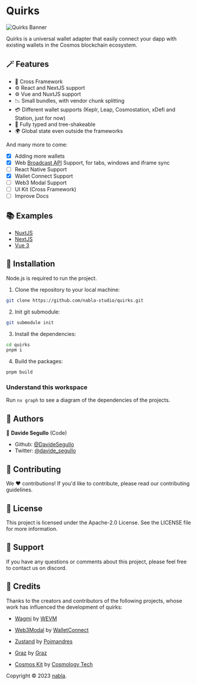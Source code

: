 # Quirks

![Quirks Banner](https://github.com/nabla-studio/quirks/blob/main/docs/quirks-banner.jpeg)

Quirks is a universal wallet adapter that easily connect your dapp with existing wallets in the Cosmos blockchain ecosystem.

## 🪄 Features

- 🔀 Cross Framework
- ⚙️ React and NextJS support
- ⚙️ Vue and NuxtJS support
- 📉 Small bundles, with vendor chunk splitting
- 💳 Different wallet supports (Keplr, Leap, Cosmostation, xDefi and Station, just for now)
- 💪 Fully typed and tree-shakeable
- 🌍 Global state even outside the frameworks

And many more to come:

- [x] Adding more wallets
- [x] Web [Broadcast API](https://developer.mozilla.org/en-US/docs/Web/API/Broadcast_Channel_API) Support, for tabs, windows and iframe sync
- [ ] React Native Support
- [x] Wallet Connect Support
- [ ] Web3 Modal Support
- [ ] UI Kit (Cross Framework)
- [ ] Improve Docs

## 📚 Examples

- [NuxtJS](https://github.com/nabla-studio/quirks-nuxt-example)
- [NextJS](https://github.com/nabla-studio/quirks/tree/main/examples/nextjs)
- [Vue 3](https://github.com/nabla-studio/quirks/tree/main/examples/vue3)

## 🔧 Installation

Node.js is required to run the project.

1. Clone the repository to your local machine:

```bash
git clone https://github.com/nabla-studio/quirks.git
```

2. Init git submodule:

```bash
git submodule init
```

3. Install the dependencies:

```bash
cd quirks
pnpm i
```

4. Build the packages:

```bash
pnpm build
```

### Understand this workspace

Run `nx graph` to see a diagram of the dependencies of the projects.

## 👥 Authors

👤 **Davide Segullo** (Code)

- Github: [@DavideSegullo](https://github.com/DavideSegullo)
- Twitter: [@davide_segullo](https://twitter.com/davide_segullo)

## 🎉 Contributing

We ❤️ contributions! If you'd like to contribute, please read our contributing
guidelines.

## 📜 License

This project is licensed under the Apache-2.0 License. See the LICENSE file for
more information.

## 🙋 Support

If you have any questions or comments about this project, please feel free to
contact us on discord.

## 🙌 Credits

Thanks to the creators and contributors of the following projects, whose work has influenced the development of quirks:

- [Wagmi](https://github.com/wevm/wagmi) by [WEVM](https://github.com/wevm)

- [Web3Modal](https://github.com/WalletConnect/web3modal) by [WalletConnect](https://github.com/WalletConnect)

- [Zustand](https://github.com/pmndrs/zustand) by [Poimandres](https://github.com/pmndrs)

- [Graz](https://github.com/graz-sh/graz) by [Graz](https://github.com/graz-sh)

- [Cosmos Kit](https://github.com/cosmology-tech/cosmos-kit) by [Cosmology Tech](https://github.com/cosmology-tech)

Copyright © 2023 [nabla](https://github.com/nabla-studio).
